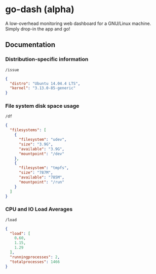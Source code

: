 # go-dash (alpha)

A low-overhead monitoring web dashboard for a GNU/Linux machine. Simply 
drop-in the app and go!


## Documentation

### Distribution-specific information

`/issue`
```json
{
  "distro": "Ubuntu 14.04.4 LTS",
  "kernel": "3.13.0-85-generic"
}
```

### File system disk space usage

`/df`
```json
{
  "filesystems": [
    {
      "filesystem": "udev",
      "size": "3.9G",
      "available": "3.9G",
      "mountpoint": "/dev"
    },
    {
      "filesystem": "tmpfs",
      "size": "787M",
      "available": "785M",
      "mountpoint": "/run"
    }
  ]
}
```

### CPU and IO Load Averages

`/load`
```json
{
  "load": [
    0.60,
    1.15,
    1.29
  ],
  "runningprocesses": 2,
  "totalprocesses": 1466
}
```
